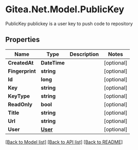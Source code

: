 # Gitea.Net.Model.PublicKey
PublicKey publickey is a user key to push code to repository

## Properties

Name | Type | Description | Notes
------------ | ------------- | ------------- | -------------
**CreatedAt** | **DateTime** |  | [optional] 
**Fingerprint** | **string** |  | [optional] 
**Id** | **long** |  | [optional] 
**Key** | **string** |  | [optional] 
**KeyType** | **string** |  | [optional] 
**ReadOnly** | **bool** |  | [optional] 
**Title** | **string** |  | [optional] 
**Url** | **string** |  | [optional] 
**User** | [**User**](User.md) |  | [optional] 

[[Back to Model list]](../README.md#documentation-for-models) [[Back to API list]](../README.md#documentation-for-api-endpoints) [[Back to README]](../README.md)

